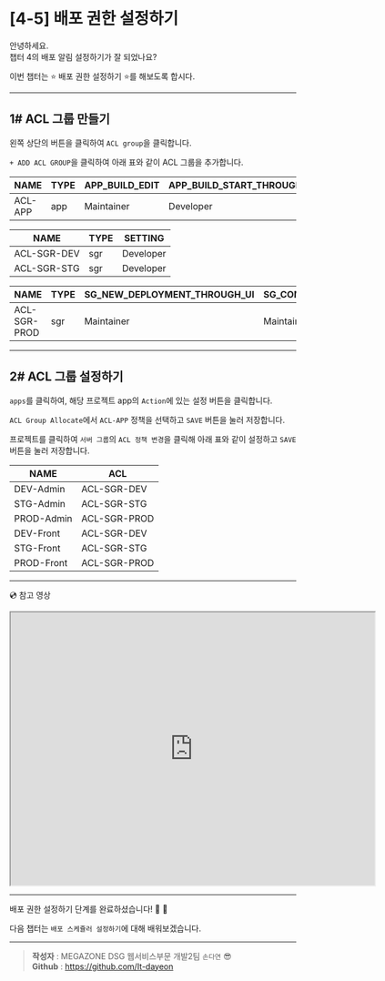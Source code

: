 # [4-5] 배포 권한 설정하기

안녕하세요.             
챕터 4의 배포 알림 설정하기가 잘 되었나요?

이번 챕터는 :star: 배포 권한 설정하기 :star:를 해보도록 합시다.

---

## 1# ACL 그룹 만들기

왼쪽 상단의 버튼을 클릭하여 `ACL group`을 클릭합니다.

`+ ADD ACL GROUP`을 클릭하여 아래 표와 같이 ACL 그룹을 추가합니다.

NAME | TYPE | APP_BUILD_EDIT | APP_BUILD_START_THROUGH_UI
--- | --- | --- | ---
ACL-APP | app | Maintainer | Developer

NAME | TYPE | SETTING
--- | --- | --- 
ACL-SGR-DEV | sgr | Developer
ACL-SGR-STG | sgr | Developer

NAME | TYPE | SG_NEW_DEPLOYMENT_THROUGH_UI | SG_CONTAINER_LOG_VIEW | SG_CONTAINER_SSH | OTHERS
--- | --- | --- | --- | --- | ---
ACL-SGR-PROD | sgr | Maintainer | Maintainer | Maintainer | Developer 

---

## 2# ACL 그룹 설정하기

`apps`를 클릭하여, 해당 프로젝트 app의 `Action`에 있는 설정 버튼을 클릭합니다.

`ACL Group Allocate`에서 `ACL-APP` 정책을 선택하고 `SAVE` 버튼을 눌러 저장합니다.


프로젝트를 클릭하여 `서버 그룹`의 `ACL 정책 변경`을 클릭해 아래 표와 같이 설정하고 `SAVE` 버튼을 눌러 저장합니다.


NAME | ACL 
--- | ---
DEV-Admin | ACL-SGR-DEV 
STG-Admin | ACL-SGR-STG
PROD-Admin | ACL-SGR-PROD
DEV-Front | ACL-SGR-DEV
STG-Front | ACL-SGR-STG
PROD-Front | ACL-SGR-PROD

---
:cd: 참고 영상

<iframe src="https://drive.google.com/file/d/1PPUQJcYwCY18oLeCGbNxb9oBzIBRD7Z3/preview" width="640" height="480"></iframe>

---

배포 권한 설정하기 단계를 완료하셨습니다! :clap: :clap:

다음 챕터는 `배포 스케쥴러 설정하기`에 대해 배워보겠습니다.

---

> **작성자** : MEGAZONE DSG 웹서비스부문 개발2팀 `손다연` :sunglasses:            
> **Github** : https://github.com/It-dayeon
